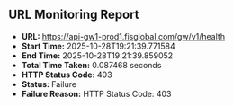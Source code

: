 ## URL Monitoring Report

- **URL:** https://api-gw1-prod1.fisglobal.com/gw/v1/health
- **Start Time:** 2025-10-28T19:21:39.771584
- **End Time:** 2025-10-28T19:21:39.859052
- **Total Time Taken:** 0.087468 seconds
- **HTTP Status Code:** 403
- **Status:** Failure
- **Failure Reason:** HTTP Status Code: 403
